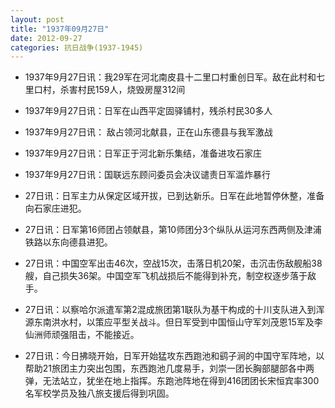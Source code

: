 ```yaml
---
layout: post
title: "1937年09月27日"
date: 2012-09-27
categories: 抗日战争(1937-1945)
---
```


<meta name="referrer" content="no-referrer" />

- 1937年9月27日讯：我29军在河北南皮县十二里口村重创日军。敌在此村和七里口村，杀害村民159人，烧毁房屋312间 

- 1937年9月27日讯：日军在山西平定固驿铺村，残杀村民30多人 

- 1937年9月27日讯： 敌占领河北献县，正在山东德县与我军激战 

- 1937年9月27日讯：日军正于河北新乐集结，准备进攻石家庄 

- 1937年9月27日讯：国联远东顾问委员会决议谴责日军滥炸暴行 

- 27日讯：日军主力从保定区域开拔，已到达新乐。日军在此地暂停休整，准备向石家庄进犯。 

- 27日讯：日军第16师团占领献县，第10师团分3个纵队从运河东西两侧及津浦铁路以东向德县进犯。 

- 27日讯：中国空军出击46次，空战15次，击落日机20架，击沉击伤敌舰船38艘，自己损失36架。中国空军飞机战损后不能得到补充，制空权逐步落于敌手。 

- 27日讯：以察哈尔派遣军第2混成旅团第1联队为基干构成的十川支队进入到浑源东南洪水村，以策应平型关战斗。但日军受到中国恒山守军刘茂恩15军及李仙洲师顽强阻击，不能接近。 

- 27日讯：今日拂晓开始，日军开始猛攻东西跑池和鹞子涧的中国守军阵地，以帮助21旅团主力突出包围，东西跑池几度易手，刘崇一团长胸部腿部各中两弹，无法站立，犹坐在地上指挥。东跑池阵地在得到416团团长宋恒宾率300名军校学员及独八旅支援后得到巩固。 

